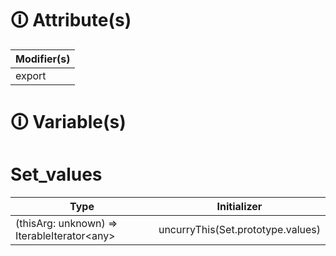 # &#128712; Attribute(s)

| Modifier(s)                            |
|----------------------------------------|
| export |

# &#128712; Variable(s)

# Set_values

| Type                        | Initializer                       |
|-----------------------------|-----------------------------------|
| (thisArg: unknown) =&gt; IterableIterator&lt;any&gt; | uncurryThis(Set.prototype.values) |